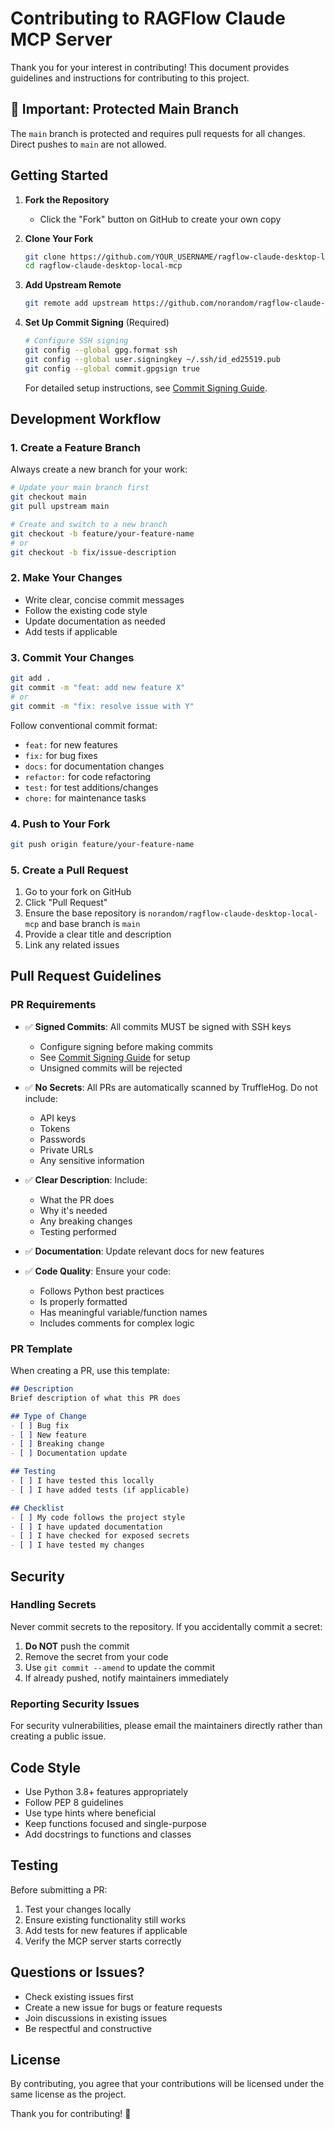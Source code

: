 # Contributing to RAGFlow Claude MCP Server

Thank you for your interest in contributing! This document provides guidelines and instructions for contributing to this project.

## 🚨 Important: Protected Main Branch

The `main` branch is protected and requires pull requests for all changes. Direct pushes to `main` are not allowed.

## Getting Started

1. **Fork the Repository**
   - Click the "Fork" button on GitHub to create your own copy

2. **Clone Your Fork**
   ```bash
   git clone https://github.com/YOUR_USERNAME/ragflow-claude-desktop-local-mcp.git
   cd ragflow-claude-desktop-local-mcp
   ```

3. **Add Upstream Remote**
   ```bash
   git remote add upstream https://github.com/norandom/ragflow-claude-desktop-local-mcp.git
   ```

4. **Set Up Commit Signing** (Required)
   ```bash
   # Configure SSH signing
   git config --global gpg.format ssh
   git config --global user.signingkey ~/.ssh/id_ed25519.pub
   git config --global commit.gpgsign true
   ```
   
   For detailed setup instructions, see [Commit Signing Guide](COMMIT_SIGNING.md).

## Development Workflow

### 1. Create a Feature Branch

Always create a new branch for your work:

```bash
# Update your main branch first
git checkout main
git pull upstream main

# Create and switch to a new branch
git checkout -b feature/your-feature-name
# or
git checkout -b fix/issue-description
```

### 2. Make Your Changes

- Write clear, concise commit messages
- Follow the existing code style
- Update documentation as needed
- Add tests if applicable

### 3. Commit Your Changes

```bash
git add .
git commit -m "feat: add new feature X"
# or
git commit -m "fix: resolve issue with Y"
```

Follow conventional commit format:
- `feat:` for new features
- `fix:` for bug fixes
- `docs:` for documentation changes
- `refactor:` for code refactoring
- `test:` for test additions/changes
- `chore:` for maintenance tasks

### 4. Push to Your Fork

```bash
git push origin feature/your-feature-name
```

### 5. Create a Pull Request

1. Go to your fork on GitHub
2. Click "Pull Request" 
3. Ensure the base repository is `norandom/ragflow-claude-desktop-local-mcp` and base branch is `main`
4. Provide a clear title and description
5. Link any related issues

## Pull Request Guidelines

### PR Requirements

- ✅ **Signed Commits**: All commits MUST be signed with SSH keys
  - Configure signing before making commits
  - See [Commit Signing Guide](COMMIT_SIGNING.md) for setup
  - Unsigned commits will be rejected

- ✅ **No Secrets**: All PRs are automatically scanned by TruffleHog. Do not include:
  - API keys
  - Tokens
  - Passwords
  - Private URLs
  - Any sensitive information

- ✅ **Clear Description**: Include:
  - What the PR does
  - Why it's needed
  - Any breaking changes
  - Testing performed

- ✅ **Documentation**: Update relevant docs for new features

- ✅ **Code Quality**: Ensure your code:
  - Follows Python best practices
  - Is properly formatted
  - Has meaningful variable/function names
  - Includes comments for complex logic

### PR Template

When creating a PR, use this template:

```markdown
## Description
Brief description of what this PR does

## Type of Change
- [ ] Bug fix
- [ ] New feature
- [ ] Breaking change
- [ ] Documentation update

## Testing
- [ ] I have tested this locally
- [ ] I have added tests (if applicable)

## Checklist
- [ ] My code follows the project style
- [ ] I have updated documentation
- [ ] I have checked for exposed secrets
- [ ] I have tested my changes
```

## Security

### Handling Secrets

Never commit secrets to the repository. If you accidentally commit a secret:

1. **Do NOT** push the commit
2. Remove the secret from your code
3. Use `git commit --amend` to update the commit
4. If already pushed, notify maintainers immediately

### Reporting Security Issues

For security vulnerabilities, please email the maintainers directly rather than creating a public issue.

## Code Style

- Use Python 3.8+ features appropriately
- Follow PEP 8 guidelines
- Use type hints where beneficial
- Keep functions focused and single-purpose
- Add docstrings to functions and classes

## Testing

Before submitting a PR:

1. Test your changes locally
2. Ensure existing functionality still works
3. Add tests for new features if applicable
4. Verify the MCP server starts correctly

## Questions or Issues?

- Check existing issues first
- Create a new issue for bugs or feature requests
- Join discussions in existing issues
- Be respectful and constructive

## License

By contributing, you agree that your contributions will be licensed under the same license as the project.

Thank you for contributing! 🎉